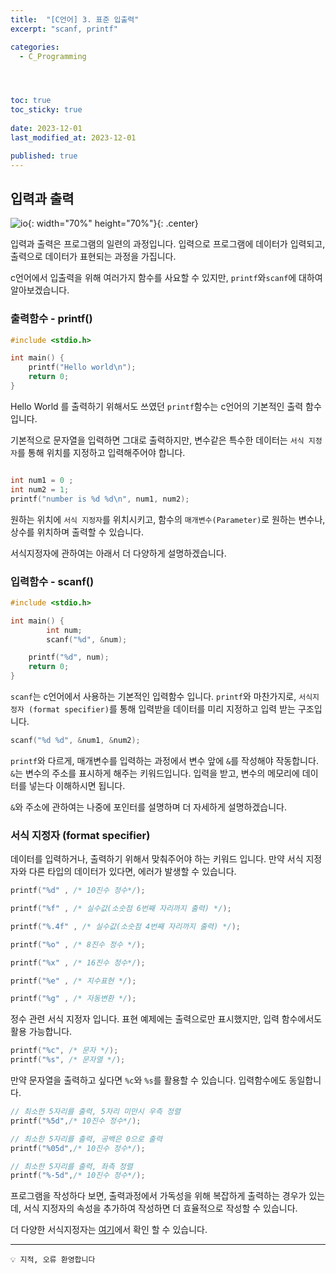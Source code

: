 ```yaml
---
title:  "[C언어] 3. 표준 입출력"
excerpt: "scanf, printf"

categories:
  - C_Programming




toc: true
toc_sticky: true
 
date: 2023-12-01
last_modified_at: 2023-12-01

published: true
---
```


## 입력과 출력

![io](https://github.com/leehan416/Blog_comments/assets/35258105/b936d0e0-bece-40b4-bbc9-33e11ce16aa7){: width="70%" height="70%"}{: .center}

입력과 출력은 프로그램의 일련의 과정입니다.
입력으로 프로그램에 데이터가 입력되고, 출력으로 데이터가 표현되는 과정을 가집니다.

c언어에서 입출력을 위해 여러가지 함수를 사요할 수 있지만, `printf`와`scanf`에 대하여 알아보겠습니다.


### 출력함수 - printf()


```c
#include <stdio.h>

int main() {
    printf("Hello world\n");
    return 0;
}
```
Hello World 를 출력하기 위해서도 쓰였던 `printf`함수는 c언어의 기본적인 출력 함수입니다.

기본적으로 문자열을 입력하면 그대로 출력하지만, 변수같은 특수한 데이터는 `서식 지정자`를 통해 위치를 지정하고 입력해주어야 합니다.
```c

int num1 = 0 ;
int num2 = 1;
printf("number is %d %d\n", num1, num2);

```
원하는 위치에 `서식 지정자`를 위치시키고, 함수의 `매개변수(Parameter)`로 원하는 변수나, 상수를 위치하며 출력할 수 있습니다.

서식지정자에 관하여는 아래서 더 다양하게 설명하겠습니다.

### 입력함수 - scanf()


```c
#include <stdio.h>

int main() {
		int num;
		scanf("%d", &num);

    printf("%d", num);
    return 0;
}
```
`scanf`는 c언어에서 사용하는 기본적인 입력함수 입니다.
`printf`와 마찬가지로, `서식지정자 (format specifier)`를 통해 입력받을 데이터를 미리 지정하고 입력 받는 구조입니다.

```c
scanf("%d %d", &num1, &num2);
```
`printf`와 다르게, 매개변수를 입력하는 과정에서 변수 앞에 `&`를 작성해야 작동합니다.
`&`는 변수의 주소를 표시하게 해주는 키워드입니다.
입력을 받고, 변수의 메모리에 데이터를 넣는다 이해하시면 됩니다.

`&`와 주소에 관하여는 나중에 포인터를 설명하며 더 자세하게 설명하겠습니다.

### 서식 지정자 (format specifier)

데이터를 입력하거나, 출력하기 위해서 맞춰주어야 하는 키워드 입니다.
만약 서식 지정자와 다른 타입의 데이터가 있다면, 에러가 발생할 수 있습니다.

```c
printf("%d" , /* 10진수 정수*/);

printf("%f" , /* 실수값(소숫점 6번째 자리까지 출력) */);

printf("%.4f" , /* 실수값(소숫점 4번째 자리까지 출력) */); 

printf("%o" , /* 8진수 정수 */);

printf("%x" , /* 16진수 정수*/);

printf("%e" , /* 지수표현 */);

printf("%g" , /* 자동변환 */);
```
정수 관련 서식 지정자 입니다. 
표현 예제에는 출력으로만 표시했지만, 입력 함수에서도 활용 가능합니다.

```c
printf("%c", /* 문자 */);
printf("%s", /* 문자열 */);
```
만약 문자열을 출력하고 싶다면 `%c`와 `%s`를 활용할 수 있습니다.
입력함수에도 동일합니다.


```c
// 최소한 5자리를 출력, 5자리 미만시 우측 정렬
printf("%5d",/* 10진수 정수*/);

// 최소한 5자리를 출력, 공백은 0으로 출력
printf("%05d",/* 10진수 정수*/);

// 최소한 5자리를 출력, 좌측 정렬
printf("%-5d",/* 10진수 정수*/);

```
프로그램을 작성하다 보면, 출력과정에서 가독성을 위해 복잡하게 출력하는 경우가 있는데, 서식 지정자의 속성을 추가하여 작성하면 더 효율적으로 작성할 수 있습니다.



더 다양한 서식지정자는 [여기](https://www.geeksforgeeks.org/format-specifiers-in-c/)에서 확인 할 수 있습니다.


---


```
💡 지적, 오류 환영합니다
```